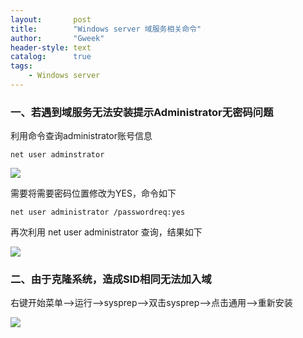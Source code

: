 ```yaml
---
layout:       post
title:        "Windows server 域服务相关命令"
author:       "Gweek"
header-style: text
catalog:      true
tags:
    - Windows server
---
```




### 一、若遇到域服务无法安装提示Administrator无密码问题

利用命令查询administrator账号信息

`net user adminstrator`

![](https://img.myla.eu.org/file/139476ab5567366855ec2.png)

需要将需要密码位置修改为YES，命令如下

```
net user administrator /passwordreq:yes
```

再次利用 net user administrator 查询，结果如下

![](https://img.myla.eu.org/file/6d4e1f58d46b41011d7c2.png)

### 二、由于克隆系统，造成SID相同无法加入域

右键开始菜单——>运行——>sysprep——>双击sysprep——>点击通用——>重新安装

![](https://img.myla.eu.org/file/85ee244d52b0d0bcc2363.png)
